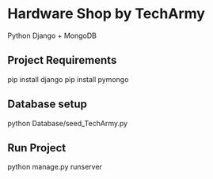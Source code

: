 # Hardware Shop by TechArmy
  Python Django + MongoDB
  ## Project Requirements
  pip install django 
  pip install pymongo

  ## Database setup
  python Database/seed_TechArmy.py
  
  ## Run Project
  python manage.py runserver
